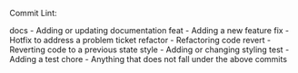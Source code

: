 Commit Lint:

docs - Adding or updating documentation
feat - Adding a new feature
fix - Hotfix to address a problem ticket
refactor - Refactoring code
revert - Reverting code to a previous state
style - Adding or changing styling
test - Adding a test
chore - Anything that does not fall under the above commits